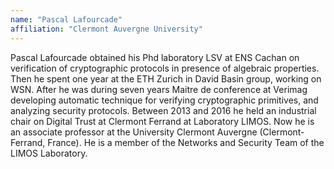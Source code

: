 ```yaml
---
name: "Pascal Lafourcade"
affiliation: "Clermont Auvergne University"
---
```


Pascal Lafourcade obtained his Phd laboratory LSV at ENS Cachan on verification of cryptographic protocols in presence of algebraic properties. Then he spent one year at the ETH Zurich in David Basin group, working on WSN. After he was during seven years Maitre de conference at Verimag developing automatic technique for verifying cryptographic primitives, and analyzing security protocols. Between 2013 and 2016 he held an industrial chair on Digital Trust at Clermont Ferrand at Laboratory LIMOS. Now he is an associate professor at the University Clermont Auvergne (Clermont-Ferrand, France). He is a member of the Networks and Security Team of the LIMOS Laboratory.
